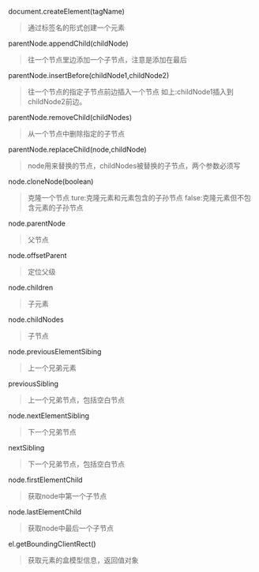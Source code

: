 document.createElement(tagName)
>通过标签名的形式创建一个元素

parentNode.appendChild(childNode)
>往一个节点里边添加一个子节点，注意是添加在最后

parentNode.insertBefore(childNode1,childNode2)
>往一个节点的指定子节点前边插入一个节点
>如上:childNode1插入到childNode2前边。

parentNode.removeChild(childNodes)
>从一个节点中删除指定的子节点

parentNode.replaceChild(node,childNode)
>node用来替换的节点，childNodes被替换的子节点，两个参数必须写

node.cloneNode(boolean)
>克隆一个节点
>ture:克隆元素和元素包含的子孙节点
>false:克隆元素但不包含元素的子孙节点

node.parentNode
>父节点

node.offsetParent
>定位父级

node.children 
>子元素

node.childNodes
>子节点

node.previousElementSibing
>上一个兄弟元素

previousSibling 
>上一个兄弟节点，包括空白节点

node.nextElementSibling 
>下一个兄弟节点

nextSibling 
>下一个兄弟节点，包括空白节点

node.firstElementChild
>获取node中第一个子节点

node.lastElementChild

>获取node中最后一个子节点

el.getBoundingClientRect()
>获取元素的盒模型信息，返回值对象